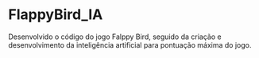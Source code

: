 # FlappyBird_IA
 Desenvolvido o código do jogo Falppy Bird, seguido da criação e desenvolvimento da inteligência artificial para pontuação máxima do jogo.
